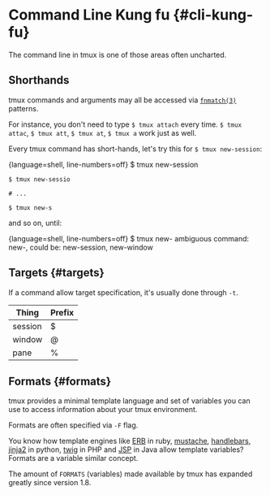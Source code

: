 # Command Line Kung fu {#cli-kung-fu}

The command line in tmux is one of those areas often uncharted.

## Shorthands

tmux commands and arguments may all be accessed via [`fnmatch(3)`](http://pubs.opengroup.org/onlinepubs/9699919799/functions/fnmatch.html)
patterns.

For instance, you don't need to type `$ tmux attach` every time. `$ tmux attac`,
`$ tmux att`, `$ tmux at`, `$ tmux a` work just as well.

Every tmux command has short-hands, let's try this for `$ tmux new-session`:

{language=shell, line-numbers=off}
    $ tmux new-session

    $ tmux new-sessio

    # ...

    $ tmux new-s

and so on, until:

{language=shell, line-numbers=off}
    $ tmux new-
    ambiguous command: new-, could be: new-session, new-window

## Targets {#targets}

If a command allow target specification, it's usually done through `-t`.

| Thing    | Prefix |
|----------|--------|
| session  | $      |
| window   | @      | 
| pane     | %      |


## Formats {#formats}

tmux provides a minimal template language and set of variables you can use to
access information about your tmux environment.

Formats are often specified via `-F` flag.

You know how template engines like
[ERB](http://ruby-doc.org/stdlib-2.3.3/libdoc/erb/rdoc/ERB.html) in ruby,
[mustache](https://mustache.github.io/), [handlebars](http://handlebarsjs.com/),
[jinja2](http://jinja.pocoo.org/docs/dev/) in python,
[twig](http://twig.sensiolabs.org/) in PHP and
[JSP](https://en.wikipedia.org/wiki/JavaServer_Pages) in Java allow template
variables? Formats are a variable similar concept.

The amount of `FORMATS` (variables) made available by tmux has expanded greatly
since version 1.8. 
